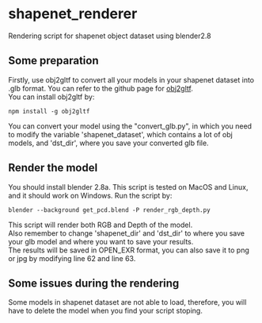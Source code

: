 # shapenet_renderer
Rendering script for shapenet object dataset using blender2.8

## Some preparation
Firstly, use obj2gltf to convert all your models in your shapenet dataset into .glb format. You can refer to the github page for [obj2gltf](https://github.com/CesiumGS/obj2gltf).<br/>
You can install obj2gltf by:
```
npm install -g obj2gltf
```
You can convert your model using the "convert_glb.py", in which you need to modify the variable 'shapenet_dataset', which contains a lot of obj models, and 'dst_dir', where you save your converted glb file.

## Render the model
You should install blender 2.8a. This script is tested on MacOS and Linux, and it should work on Windows.
Run the script by:
```
blender --background get_pcd.blend -P render_rgb_depth.py
```
This script will render both RGB and Depth of the model.<br/>
Also remember to change 'shapenet_dir' and 'dst_dir' to where you save your glb model and where you want to save your results.<br/>
The results will be saved in OPEN_EXR format, you can also save it to png or jpg by modifying line 62 and line 63.

## Some issues during the rendering
Some models in shapenet dataset are not able to load, therefore, you will have to delete the model when you find your script stoping.
